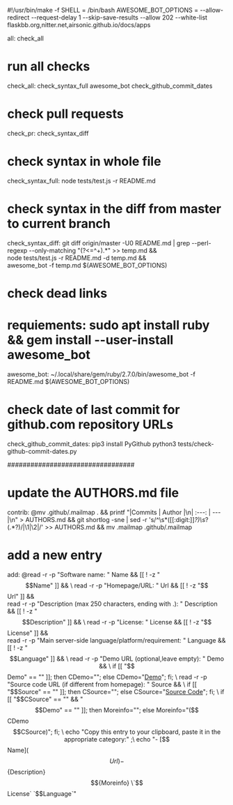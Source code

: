 #!/usr/bin/make -f
SHELL = /bin/bash
AWESOME_BOT_OPTIONS = --allow-redirect --request-delay 1 --skip-save-results --allow 202 --white-list flaskbb.org,nitter.net,airsonic.github.io/docs/apps

all: check_all

# run all checks
check_all: check_syntax_full awesome_bot check_github_commit_dates

# check pull requests
check_pr: check_syntax_diff

# check syntax in whole file
check_syntax_full:
	node tests/test.js -r README.md

# check syntax in the diff from master to current branch
check_syntax_diff:
	git diff origin/master -U0 README.md | grep --perl-regexp --only-matching "(?<=^\+).*" >> temp.md && \
	node tests/test.js -r README.md -d temp.md && \
	awesome_bot -f temp.md $(AWESOME_BOT_OPTIONS)

# check dead links
# requiements: sudo apt install ruby && gem install --user-install awesome_bot
awesome_bot:
	~/.local/share/gem/ruby/2.7.0/bin/awesome_bot -f README.md $(AWESOME_BOT_OPTIONS)

# check date of last commit for github.com repository URLs
check_github_commit_dates:
	pip3 install PyGithub
	python3 tests/check-github-commit-dates.py

#################################

# update the AUTHORS.md file
contrib:
	@mv .github/.mailmap . && printf "|Commits | Author |\n| :---: | --- |\n" > AUTHORS.md && git shortlog -sne | sed -r 's/^\s*([[:digit:]]*?)\s*?(.*?)/|\1|\2|/' >> AUTHORS.md && mv .mailmap .github/.mailmap

# add a new entry
add:
	@read -r -p "Software name: " Name && [[ ! -z "$$Name" ]] && \
	read -r -p "Homepage/URL: " Url && [[ ! -z "$$Url" ]] && \
	read -r -p "Description (max 250 characters, ending with .): " Description && [[ ! -z "$$Description" ]] && \
	read -r -p "License: " License && [[ ! -z "$$License" ]] && \
	read -r -p "Main server-side language/platform/requirement: " Language && [[ ! -z "$$Language" ]] && \
	read -r -p "Demo URL (optional,leave empty): " Demo && \
	if [[ "$$Demo" == "" ]]; then CDemo=""; else CDemo="[Demo]($$Demo)"; fi; \
	read -r -p "Source code URL (if different from homepage): " Source && \
	if [[ "$$Source" == "" ]]; then CSource=""; else CSource="[Source Code]($$Source)"; fi; \
	if [[ "$$CSource" == "" && "$$Demo" == "" ]]; then Moreinfo=""; else Moreinfo="($$CDemo $$CSource)"; fi; \
	echo "Copy this entry to your clipboard, paste it in the appropriate category:" ;\
    	echo "- [$$Name]($$Url) - $${Description} $${Moreinfo} \`$$License\` \`$$Language\`"

